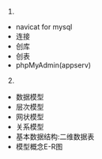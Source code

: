 1.
- navicat for mysql
- 连接
- 创库
- 创表
- phpMyAdmin(appserv)

2.
- 数据模型
- 层次模型
- 网状模型
- 关系模型
- 基本数据结构:二维数据表
- 模型概念E-R图